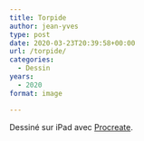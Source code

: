 ```yaml
---
title: Torpide
author: jean-yves
type: post
date: 2020-03-23T20:39:58+00:00
url: /torpide/
categories:
  - Dessin
years:
  - 2020
format: image

---
```

Dessiné sur iPad avec [Procreate](https://procreate.com/).
